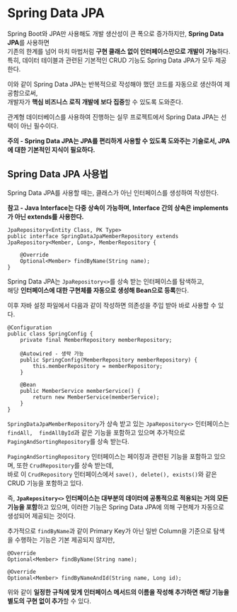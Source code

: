 # Spring Data JPA

Spring Boot와 JPA만 사용해도 개발 생산성이 큰 폭으로 증가하지만, **Spring Data JPA**를 사용하면  
기존의 한계를 넘어 마치 마법처럼 **구현 클래스 없이 인터페이스만으로 개발이 가능**하다.
특히, 데이터 테이블과 관련된 기본적인 CRUD 기능도 Spring Data JPA가 모두 제공한다.

이와 같이 Spring Data JPA는 반복적으로 작성해야 했던 코드를 자동으로 생산하여 제공함으로써,  
개발자가 **핵심 비즈니스 로직 개발에 보다 집중**할 수 있도록 도와준다. 

관계형 데이터베이스를 사용하여 진행하는 실무 프로젝트에서 Spring Data JPA는 선택이 아닌 필수이다.

**주의 - Spring Data JPA는 JPA를 편리하게 사용할 수 있도록 도와주는 기술로서, JPA에 대한 기본적인 지식이 필요하다.**

## Spring Data JPA 사용법

Spring Data JPA를 사용할 때는, 클래스가 아닌 인터페이스를 생성하여 작성한다.

**참고 - Java Interface는 다중 상속이 가능하며, Interface 간의 상속은 implements가 아닌 extends를 사용한다.**

```
JpaRepository<Entity Class, PK Type>
public interface SpringDataJpaMemberRepository extends JpaRepository<Member, Long>, MemberRepository {

    @Override
    Optional<Member> findByName(String name);
}
```

Spring Data JPA는 `JpaRepository<>`를 상속 받는 인터페이스를 탐색하고,  
해당 **인터페이스에 대한 구현체를 자동으로 생성해 Bean으로 등록**한다.

이후 자바 설정 파일에서 다음과 같이 작성하면 의존성을 주입 받아 바로 사용할 수 있다. 

```
@Configuration
public class SpringConfig {
    private final MemberRepository memberRepository;

    @Autowired - 생략 가능
    public SpringConfig(MemberRepository memberRepository) {
        this.memberRepository = memberRepository;
    }

    @Bean
    public MemberService memberService() {
        return new MemberService(memberService);
    }
}
```

`SpringDataJpaMemberRepository`가 상속 받고 있는 `JpaRepository<>` 인터페이스는  
`findAll,  findAllById`과 같은 기능을 포함하고 있으며 추가적으로 `PagingAndSortingRepository`를 상속 받는다.

`PagingAndSortingRepository` 인터페이스는 페이징과 관련된 기능을 포함하고 있으며, 또한 `CrudRepository`를 상속 받는데,  
바로 이 `CrudRepository` 인터페이스에서 `save(), delete(), exists()`와 같은 CRUD 기능을 포함하고 있다.

즉, **`JpaRepository<>` 인터페이스는 대부분의 데이터에 공통적으로 적용되는 거의 모든 기능을 포함**하고 있으며,
이러한 기능은 Spring Data JPA에 의해 구현체가 자동으로 생성되어 제공되는 것이다.

추가적으로 `findByName`과 같이 Primary Key가 아닌 일반 Column을 기준으로 탐색을 수행하는 기능은 기본 제공되지 않지만,  

```
@Override
Optional<Member> findByName(String name);

@Override
Optional<Member> findByNameAndId(String name, Long id);
```

위와 같이 **일정한 규칙에 맞게 인터페이스 메서드의 이름을 작성해 추가하면 해당 기능을 별도의 구현 없이 추가**할 수 있다.
